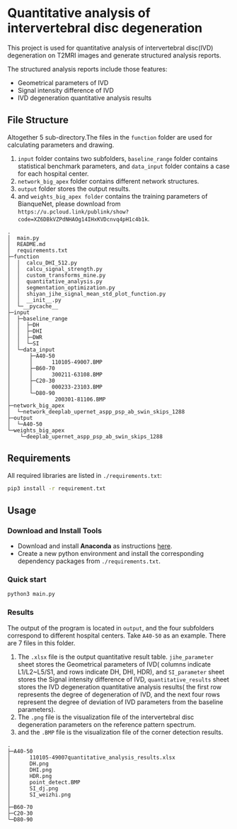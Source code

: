 # Quantitative analysis of intervertebral disc degeneration

This project is used for quantitative analysis of intervertebral disc(IVD) degeneration on T2MRI images 
and generate structured analysis reports.

The structured analysis reports include those features:

- Geometrical parameters of IVD
- Signal intensity difference of IVD
- IVD degeneration quantitative analysis results

## File Structure
Altogether 5 sub-directory.The files in the `function` folder are used for calculating parameters and drawing. 
1. `input` folder contains two subfolders, `baseline_range` folder contains statistical benchmark parameters, 
and `data_input` folder contains a case for each hospital center.  
2. `network_big_apex` folder contains different network structures.  
3. `output` folder stores the output results.   
4. and `weights_big_apex folder` contains the training parameters of BianqueNet, please download from `https://u.pcloud.link/publink/show?code=XZ6DBkVZPdNHAOg14IHxKVDcnvq4pH1c4b1k`.
```
.
│  main.py
│  README.md
│  requirements.txt  
├─function
│  │  calcu_DHI_512.py
│  │  calcu_signal_strength.py
│  │  custom_transforms_mine.py
│  │  quantitative_analysis.py
│  │  segmentation_optimization.py
│  │  shiyan_jihe_signal_mean_std_plot_function.py
│  │  __init__.py
│  └─__pycache__       
├─input
│  ├─baseline_range
│  │  ├─DH         
│  │  ├─DHI       
│  │  ├─DWR         
│  │  └─SI     
│  └─data_input
│      ├─A40-50
│      │      110105-49007.BMP  
│      ├─B60-70
│      │      300211-63108.BMP    
│      ├─C20-30
│      │      000233-23103.BMP  
│      └─D80-90
│              200301-81106.BMP          
├─network_big_apex
│  └─network_deeplab_upernet_aspp_psp_ab_swin_skips_1288
├─output
│  └─A40-50
└─weights_big_apex
    └─deeplab_upernet_aspp_psp_ab_swin_skips_1288
```
## Requirements

All required libraries are listed in `./requirements.txt`:
```bash
pip3 install -r requirement.txt
```

## Usage

### Download and Install Tools

- Download and install **Anaconda** as instructions [here](https://docs.anaconda.com/anaconda/install/index.html).  
- Create a new python environment and install the corresponding dependency packages from `./requirements.txt`.

### Quick start

```bash
python3 main.py
```

### Results
The output of the program is located in `output`, and the four subfolders correspond to different hospital 
centers. Take `A40-50` as an example. There are 7 files in this folder.  
1. The `.xlsx` file is the output quantitative result table. `jihe_parameter` sheet stores the Geometrical parameters of 
   IVD( columns indicate L1/L2~L5/S1, and rows indicate DH, DHI, HDR), and `SI_parameter` sheet stores the Signal intensity
difference of IVD, `quantitative_results` sheet stores the IVD degeneration quantitative analysis results( the first row
   represents the degree of degeneration of IVD, and the next four rows represent the degree of 
   deviation of IVD parameters from the baseline parameters).  
2. The `.png` file is the visualization file of the intervertebral disc degeneration parameters on the reference pattern spectrum.  
3. and the `.BMP` file is the visualization file of the corner detection results.

```
.
├─A40-50
│      110105-49007quantitative_analysis_results.xlsx
│      DH.png
│      DHI.png
│      HDR.png
│      point_detect.BMP
│      SI_dj.png
│      SI_weizhi.png
│      
├─B60-70 
├─C20-30
└─D80-90
```


